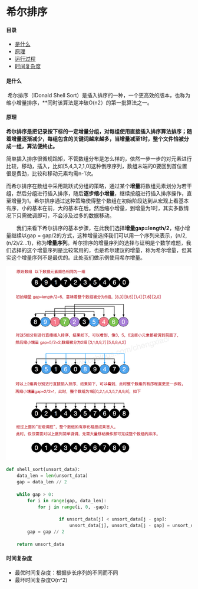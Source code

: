 # 希尔排序

#### 目录

- [是什么](#是什么)
- [原理](#原理)
- [运行过程](#运行过程)
- [时间复杂度](#时间复杂度)



#### 是什么

​		希尔排序（IDonald Shell Sort）是插入排序的一种，一个更高效的版本，也称为缩小增量排序，**同时该算法是冲破O(n2）的第一批算法之一。



#### 原理

​		**希尔排序是把记录按下标的一定增量分组，对每组使用直接插入排序算法排序；随着增量逐渐减少，每组包含的关键词越来越多，当增量减至1时，整个文件恰被分成一组，算法便终止。**

​		简单插入排序很循规蹈矩，不管数组分布是怎么样的，依然一步一步的对元素进行比较，移动，插入，比如[5,4,3,2,1,0]这种倒序序列，数组末端的0要回到首位置很是费劲，比较和移动元素均需n-1次。

​		而希尔排序在数组中采用跳跃式分组的策略，通过某个**增量**将数组元素划分为若干组，然后分组进行插入排序，随后**逐步缩小增量**，继续按组进行插入排序操作，直至增量为1。希尔排序通过这种策略使得整个数组在初始阶段达到从宏观上看基本有序，小的基本在前，大的基本在后。然后缩小增量，到增量为1时，其实多数情况下只需微调即可，不会涉及过多的数据移动。

　　我们来看下希尔排序的基本步骤，在此我们选择**增量gap=length/2**，缩小增量继续以gap = gap/2的方式，这种增量选择我们可以用一个序列来表示，{n/2,(n/2)/2...1}，称为**增量序列**。希尔排序的增量序列的选择与证明是个数学难题，我们选择的这个增量序列是比较常用的，也是希尔建议的增量，称为希尔增量，但其实这个增量序列不是最优的。此处我们做示例使用希尔增量。

  ![](https://raw.githubusercontent.com/affectalways/Flee-as-a-bird-to-your-mountain/main/img/%E5%B8%8C%E5%B0%94%E6%8E%92%E5%BA%8F.png)



```python
def shell_sort(unsort_data):
    data_len = len(unsort_data)
    gap = data_len // 2

    while gap > 0:
        for i in range(gap, data_len):
            for j in range(i, 0, -gap):
              
                    if unsort_data[j] < unsort_data[j - gap]:
                        unsort_data[j], unsort_data[j - gap] = unsort_data[j - gap], unsort_data[j]
        gap = gap // 2

    return unsort_data
```





#### 时间复杂度

- 最优时间复杂度：根据步长序列的不同而不同
- 最坏时间复杂度O(n^2)